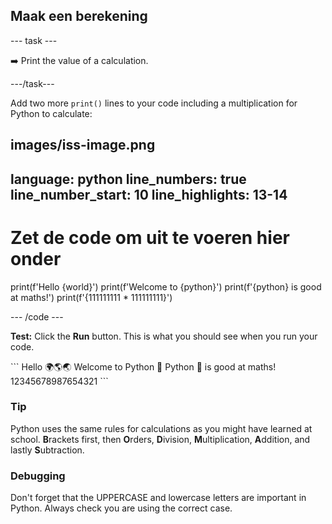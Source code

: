 <h2 class="c-project-heading--task">Maak een berekening</h2>

\--- task ---

➡️ Print the value of a calculation.

\---/task---

Add two more `print()` lines to your code including a multiplication for Python to calculate:

## images/iss-image.png

language: python
line_numbers: true
line_number_start: 10
line_highlights: 13-14
-----------------------------------------------------------

# Zet de code om uit te voeren hier onder

print(f'Hello {world}')
print(f'Welcome to {python}')
print(f'{python} is good at maths!')
print(f'{111111111 \* 111111111}')

\--- /code ---

**Test:** Click the **Run** button.
This is what you should see when you run your code.

<div class="c-project-output">
```
Hello 🌍🌎🌏
Welcome to Python 🐍
Python 🐍 is good at maths!
12345678987654321
```
</div>

<div class="c-project-callout c-project-callout--tip">

### Tip

Python uses the same rules for calculations as you might have learned at school. **B**rackets first, then **O**rders, **D**ivision, **M**ultiplication, **A**ddition, and lastly **S**ubtraction.

</div>

<div class="c-project-callout c-project-callout--debug">

### Debugging

Don't forget that the UPPERCASE and lowercase letters are important in Python. Always check you are using the correct case.

</div>
